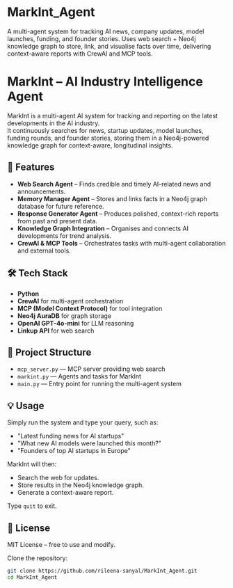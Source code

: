 # MarkInt_Agent
A multi-agent system for tracking AI news, company updates, model launches, funding, and founder stories. Uses web search + Neo4j knowledge graph to store, link, and visualise facts over time, delivering context-aware reports with CrewAI and MCP tools.


# MarkInt – AI Industry Intelligence Agent

MarkInt is a multi-agent AI system for tracking and reporting on the latest developments in the AI industry.  
It continuously searches for news, startup updates, model launches, funding rounds, and founder stories, storing them in a Neo4j-powered knowledge graph for context-aware, longitudinal insights.

## 🚀 Features
- **Web Search Agent** – Finds credible and timely AI-related news and announcements.  
- **Memory Manager Agent** – Stores and links facts in a Neo4j graph database for future reference.  
- **Response Generator Agent** – Produces polished, context-rich reports from past and present data.  
- **Knowledge Graph Integration** – Organises and connects AI developments for trend analysis.  
- **CrewAI & MCP Tools** – Orchestrates tasks with multi-agent collaboration and external tools.

## 🛠 Tech Stack
- **Python**  
- **CrewAI** for multi-agent orchestration  
- **MCP (Model Context Protocol)** for tool integration  
- **Neo4j AuraDB** for graph storage  
- **OpenAI GPT-4o-mini** for LLM reasoning  
- **Linkup API** for web search

## 📂 Project Structure
- `mcp_server.py` — MCP server providing web search  
- `markint.py` — Agents and tasks for MarkInt  
- `main.py` — Entry point for running the multi-agent system  

## 💡 Usage

Simply run the system and type your query, such as:

- "Latest funding news for AI startups"  
- "What new AI models were launched this month?"  
- "Founders of top AI startups in Europe"

MarkInt will then:

- Search the web for updates.  
- Store results in the Neo4j knowledge graph.  
- Generate a context-aware report.

Type `quit` to exit.

## 📜 License

MIT License – free to use and modify.

Clone the repository:  
   ```bash
   git clone https://github.com/rileena-sanyal/MarkInt_Agent.git
   cd MarkInt_Agent
   

